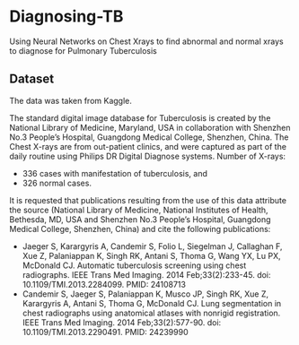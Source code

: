 # Diagnosing-TB
Using Neural Networks on Chest Xrays to find abnormal and normal xrays to diagnose for Pulmonary Tuberculosis


## Dataset
The data was taken from Kaggle.

The standard digital image database for Tuberculosis is created by the National Library of Medicine, Maryland, USA in collaboration with Shenzhen No.3 People’s Hospital, Guangdong Medical College, Shenzhen, China. The Chest X-rays are from out-patient clinics, and were captured as part of the daily routine using Philips DR Digital Diagnose systems. Number of X-rays:

* 336 cases with manifestation of tuberculosis, and
* 326 normal cases.

It is requested that publications resulting from the use of this data attribute the source (National Library of Medicine, National Institutes of Health, Bethesda, MD, USA and Shenzhen No.3 People’s Hospital, Guangdong Medical College, Shenzhen, China) and cite the following publications:

* Jaeger S, Karargyris A, Candemir S, Folio L, Siegelman J, Callaghan F, Xue Z, Palaniappan K, Singh RK, Antani S, Thoma G, Wang YX, Lu PX, McDonald CJ. Automatic tuberculosis screening using chest radiographs. IEEE Trans Med Imaging. 2014 Feb;33(2):233-45. doi: 10.1109/TMI.2013.2284099. PMID: 24108713
* Candemir S, Jaeger S, Palaniappan K, Musco JP, Singh RK, Xue Z, Karargyris A, Antani S, Thoma G, McDonald CJ. Lung segmentation in chest radiographs using anatomical atlases with nonrigid registration. IEEE Trans Med Imaging. 2014 Feb;33(2):577-90. doi: 10.1109/TMI.2013.2290491. PMID: 24239990

